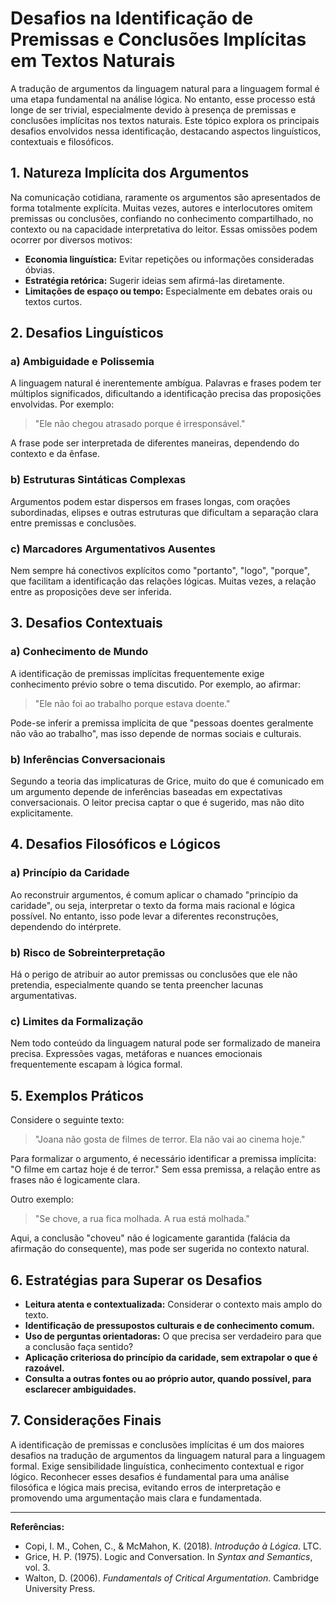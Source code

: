 # Desafios na Identificação de Premissas e Conclusões Implícitas em Textos Naturais

A tradução de argumentos da linguagem natural para a linguagem formal é uma etapa fundamental na análise lógica. No entanto, esse processo está longe de ser trivial, especialmente devido à presença de premissas e conclusões implícitas nos textos naturais. Este tópico explora os principais desafios envolvidos nessa identificação, destacando aspectos linguísticos, contextuais e filosóficos.

## 1. Natureza Implícita dos Argumentos

Na comunicação cotidiana, raramente os argumentos são apresentados de forma totalmente explícita. Muitas vezes, autores e interlocutores omitem premissas ou conclusões, confiando no conhecimento compartilhado, no contexto ou na capacidade interpretativa do leitor. Essas omissões podem ocorrer por diversos motivos:

- **Economia linguística:** Evitar repetições ou informações consideradas óbvias.
- **Estratégia retórica:** Sugerir ideias sem afirmá-las diretamente.
- **Limitações de espaço ou tempo:** Especialmente em debates orais ou textos curtos.

## 2. Desafios Linguísticos

### a) Ambiguidade e Polissemia

A linguagem natural é inerentemente ambígua. Palavras e frases podem ter múltiplos significados, dificultando a identificação precisa das proposições envolvidas. Por exemplo:

> "Ele não chegou atrasado porque é irresponsável."

A frase pode ser interpretada de diferentes maneiras, dependendo do contexto e da ênfase.

### b) Estruturas Sintáticas Complexas

Argumentos podem estar dispersos em frases longas, com orações subordinadas, elipses e outras estruturas que dificultam a separação clara entre premissas e conclusões.

### c) Marcadores Argumentativos Ausentes

Nem sempre há conectivos explícitos como "portanto", "logo", "porque", que facilitam a identificação das relações lógicas. Muitas vezes, a relação entre as proposições deve ser inferida.

## 3. Desafios Contextuais

### a) Conhecimento de Mundo

A identificação de premissas implícitas frequentemente exige conhecimento prévio sobre o tema discutido. Por exemplo, ao afirmar:

> "Ele não foi ao trabalho porque estava doente."

Pode-se inferir a premissa implícita de que "pessoas doentes geralmente não vão ao trabalho", mas isso depende de normas sociais e culturais.

### b) Inferências Conversacionais

Segundo a teoria das implicaturas de Grice, muito do que é comunicado em um argumento depende de inferências baseadas em expectativas conversacionais. O leitor precisa captar o que é sugerido, mas não dito explicitamente.

## 4. Desafios Filosóficos e Lógicos

### a) Princípio da Caridade

Ao reconstruir argumentos, é comum aplicar o chamado "princípio da caridade", ou seja, interpretar o texto da forma mais racional e lógica possível. No entanto, isso pode levar a diferentes reconstruções, dependendo do intérprete.

### b) Risco de Sobreinterpretação

Há o perigo de atribuir ao autor premissas ou conclusões que ele não pretendia, especialmente quando se tenta preencher lacunas argumentativas.

### c) Limites da Formalização

Nem todo conteúdo da linguagem natural pode ser formalizado de maneira precisa. Expressões vagas, metáforas e nuances emocionais frequentemente escapam à lógica formal.

## 5. Exemplos Práticos

Considere o seguinte texto:

> "Joana não gosta de filmes de terror. Ela não vai ao cinema hoje."

Para formalizar o argumento, é necessário identificar a premissa implícita: "O filme em cartaz hoje é de terror." Sem essa premissa, a relação entre as frases não é logicamente clara.

Outro exemplo:

> "Se chove, a rua fica molhada. A rua está molhada."

Aqui, a conclusão "choveu" não é logicamente garantida (falácia da afirmação do consequente), mas pode ser sugerida no contexto natural.

## 6. Estratégias para Superar os Desafios

- **Leitura atenta e contextualizada:** Considerar o contexto mais amplo do texto.
- **Identificação de pressupostos culturais e de conhecimento comum.**
- **Uso de perguntas orientadoras:** O que precisa ser verdadeiro para que a conclusão faça sentido?
- **Aplicação criteriosa do princípio da caridade, sem extrapolar o que é razoável.**
- **Consulta a outras fontes ou ao próprio autor, quando possível, para esclarecer ambiguidades.**

## 7. Considerações Finais

A identificação de premissas e conclusões implícitas é um dos maiores desafios na tradução de argumentos da linguagem natural para a linguagem formal. Exige sensibilidade linguística, conhecimento contextual e rigor lógico. Reconhecer esses desafios é fundamental para uma análise filosófica e lógica mais precisa, evitando erros de interpretação e promovendo uma argumentação mais clara e fundamentada.

---

**Referências:**

- Copi, I. M., Cohen, C., & McMahon, K. (2018). _Introdução à Lógica_. LTC.
- Grice, H. P. (1975). Logic and Conversation. In _Syntax and Semantics_, vol. 3.
- Walton, D. (2006). _Fundamentals of Critical Argumentation_. Cambridge University Press.